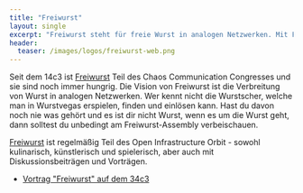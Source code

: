 ```yaml
---
title: "Freiwurst"
layout: single
excerpt: "Freiwurst steht für freie Wurst in analogen Netzwerken. Mit Frei im Sinne von öffentlich zugänglich bereichern sie den OIO zu einem gesättigten Orbit zu werden"
header:
  teaser: /images/logos/freiwurst-web.png
---
```


Seit dem 14c3 ist [Freiwurst](https://freiwurst.net "Freiwurst") Teil des Chaos Communication Congresses und sie sind noch immer hungrig. Die Vision von Freiwurst ist die Verbreitung von Wurst in analogen Netzwerken. Wer kennt nicht die Wurstscher, welche man in Wurstvegas erspielen, finden und einlösen kann. Hast du davon noch nie was gehört und es ist dir nicht Wurst, wenn es um die Wurst geht, dann solltest du unbedingt am Freiwurst-Assembly verbeischauen. 

[Freiwurst](https://freiwurst.net "Freiwurst") ist regelmäßig Teil des Open Infrastructure Orbit - sowohl kulinarisch, künstlerisch und spielerisch, aber auch mit Diskussionsbeiträgen und Vorträgen. 

* [Vortrag "Freiwurst" auf dem 34c3](https://media.freifunk.net/v/freiwurst "Freiwurst")
